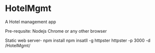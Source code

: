 # HotelMgmt

A Hotel management app

Pre-requsite:
	Nodejs
	Chrome or any other browser

Static web server-
	npm install
	npm insatll -g httpster
	httpster -p 3000 -d /HotelMgmt/
